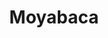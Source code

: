 ---
title: "Moyabaca"
url: /quito/moyabaca-avenida-de-la-prensa/
shop: reparación de automóviles
---